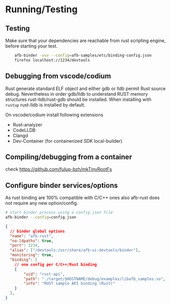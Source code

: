 # Running/Testing

## Testing

Make sure that your dependencies are reachable from rust scripting engine, before starting your test.

```bash
    afb-binder -vvv --config=afb-samples/etc/binding-config.json
    firefox localhost://1234/devtools
```

## Debugging from vscode/codium

Rust generate standard ELF object and either gdb or lldb permit Rust source debug. Nevertheless in
order gdb/lldb to understand RUST memory structures rust-lldb/rust-gdb should be installed. When installing
with ```rustup``` rust-lldb is installed by default.

On vscode/codium install following extensions

* Rust-analyzer
* CodeLLDB
* Clangd
* Dev-Container (for containerized SDK local-builder)

## Compiling/debugging from a container

check https://github.com/fulup-bzh/mkTinyRootFs

## Configure binder services/options

As rust binding are 100% compatible with C/C++ ones also afb-rust does not require any new option/config.

```bash
# start binder process using a config.json file
afb-binder --config=config.json
```

```json
{
  // binder global options
  "name": "afb-rust",
  "no-ldpaths": true,
  "port": 1234,
  "alias": ["/devtools:/usr/share/afb-ui-devtools/binder"],
  "monitoring": true,
  "binding": [
    // one config per C/C++/Rust binding
    {
        "uid": "rust-api",
        "path": "./target/$HOSTNAME/debug/examples/libafb_samples.so",
        "info": "RUST sample API binding (Rust)"
    }
  ],
}
```
